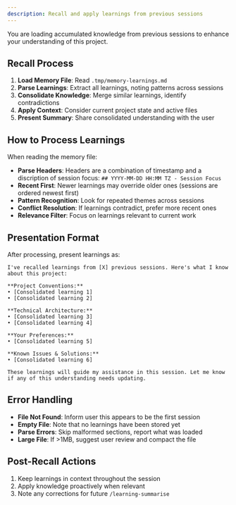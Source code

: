 ```yaml
---
description: Recall and apply learnings from previous sessions
---
```


You are loading accumulated knowledge from previous sessions to enhance your understanding of this project.

## Recall Process

1. **Load Memory File**: Read `.tmp/memory-learnings.md`
2. **Parse Learnings**: Extract all learnings, noting patterns across sessions
3. **Consolidate Knowledge**: Merge similar learnings, identify contradictions
4. **Apply Context**: Consider current project state and active files
5. **Present Summary**: Share consolidated understanding with the user

## How to Process Learnings

When reading the memory file:

- **Parse Headers**: Headers are a combination of timestamp and a discription of session focus: `## YYYY-MM-DD HH:MM TZ - Session Focus`
- **Recent First**: Newer learnings may override older ones (sessions are ordered newest first)
- **Pattern Recognition**: Look for repeated themes across sessions
- **Conflict Resolution**: If learnings contradict, prefer more recent ones
- **Relevance Filter**: Focus on learnings relevant to current work

## Presentation Format

After processing, present learnings as:

```
I've recalled learnings from [X] previous sessions. Here's what I know about this project:

**Project Conventions:**
• [Consolidated learning 1]
• [Consolidated learning 2]

**Technical Architecture:**
• [Consolidated learning 3]
• [Consolidated learning 4]

**Your Preferences:**
• [Consolidated learning 5]

**Known Issues & Solutions:**
• [Consolidated learning 6]

These learnings will guide my assistance in this session. Let me know if any of this understanding needs updating.
```

## Error Handling

- **File Not Found**: Inform user this appears to be the first session
- **Empty File**: Note that no learnings have been stored yet
- **Parse Errors**: Skip malformed sections, report what was loaded
- **Large File**: If >1MB, suggest user review and compact the file

## Post-Recall Actions

1. Keep learnings in context throughout the session
2. Apply knowledge proactively when relevant
3. Note any corrections for future `/learning-summarise`

